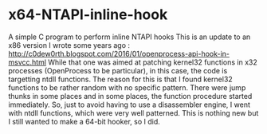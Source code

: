 # x64-NTAPI-inline-hook
A simple C program to perform inline NTAPI hooks
This is an update to an x86 version I wrote some years ago :
http://c0dew0rth.blogspot.com/2016/01/openprocess-api-hook-in-msvcc.html
While that one was aimed at patching kernel32 functions in x32 processes (OpenProcess to be particular), in this case, the code is targetting ntdll functions.
The reason for this is that I found kernel32 functions to be rather random with no specific pattern. There were jump thunks in some places and in some places, the function procedure started immediately. So, just to avoid having to use a disassembler engine, I went with ntdll functions, which were very well patterned.
This is nothing new but I still wanted to make a 64-bit hooker, so I did.
